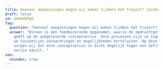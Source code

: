 ```yaml
---
title: Hoeveel aanpassingen mogen wij maken tijdens het traject? (productvideo)
draft: false
id: 5b0mVbPgO
faq:
  question: "Hoeveel aanpassingen mogen wij maken tijdens het traject? "
  answer: "Binnen is één feedbackronde opgenomen, waarin de opdrachtgever feedback
    geeft op de aangeleverde conceptversie. Onze processen zijn zo ingericht dat
    we tussentijds verwachtingen en mogelijkheden kortsluiten. Op deze manier
    zorgen wij dat onze conceptversie zo dicht mogelijk tegen een definitieve
    versie aanzit. "
seo:
  noindex: true
---
```

